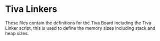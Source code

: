 # Tiva Linkers

These files contain the definitions for the Tiva Board including the Tiva Linker script, this is used to define the memory sizes including stack and heap sizes.